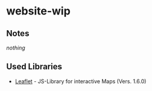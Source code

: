 # website-wip

## Notes

*nothing*

## Used Libraries

- [Leaflet](https://leafletjs.com) - JS-Library for interactive Maps (Vers. 1.6.0)
